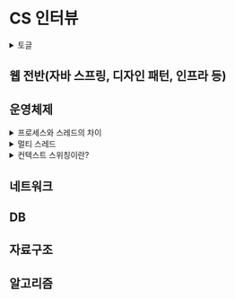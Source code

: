 # CS 인터뷰

<details>
<summary>토글</summary>
<div markdown="1">

안녕

</div>
</details>

## 웹 전반(자바 스프링, 디자인 패턴, 인프라 등)


    

## 운영체제



<details>
<summary>프로세스와 스레드의 차이</summary>
<div markdown="1">

    프로세스는 실행 중인 프로그램으로 운영체제에서 자원을 할당하는 주체가 된다
    스레드는 프로세스의 실행 단위이다. 같은 프로세스에 속한 스레드는 주소 공간, 자원 등을 공유한다.

    스택과 PC Register는 스레드 마다 독립적으로 할당한다.

    스택은 함수 호출 시 전달되는 인자, 되돌아갈 주소값, 함수 내에서 선언하는 변수 등을 저장하기 위해 사용됨
    → 스레드의 독립적인 실행 흐름을 추가하기 위해

    PC Register는 스레드가 명령어의 어디까지 실행했는지를 저장한다.
    → 스케줄러에 의해 불연속적으로 스레드가 실행될 때 명령어가 어느 부분까지 실행됐는지 기억할 필요가 있다.

</div>
</details>

    
<details>
<summary>멀티 스레드</summary>
<div markdown="1">

    - 장점
    
    스레드 간 통신이 필요한 경우 전역 변수의 공간 혹은 Heap을 공유하기 때문에 보다 간단하게 데이터를 주고 받을 수 있다.
    
    Context switch가 발생할 경우 캐시 메모리를 비울 필요가 없기 때문에 overhead가 적다.
    
    - 문제점
    
    동일한 자원에 여러 프로세스가 접근할 경우 동기화 작업이 필요하다
    mutex lock을 사용할 경우 병목현상이 발생하여 성능이 저하될 가능성이 높다
    
    - 멀티 프로세스와의 차이
    
    멀티 스레드의 경우 하나의 스레드가 오류로 인해 종료되면 다른 스레드 또한 영향을 받는다.
    
    반면 멀티 프로세스의 경우 하나의 프로세스가 죽어도 다른 프로세스에는 영향을 끼치지 않는다.
    
    다만 멀티 스레드를 사용하는 경우보다 메모리와 cpu 시간을 더 많이 차지한다는 단점이 존재한다.

</div>
</details>
    

<details>
<summary>컨텍스트 스위칭이란?</summary>
<div markdown="1">

    cpu를 한 프로세스에서 다른 프로세스로 넘겨 주는 과정이다.
    
    SYS call 이나 interrupt가 발생하면 (반드시는 아니지만) 컨텍스트 스위칭이 발생한다.
    현재 프로세스의 상태를 PCB에 저장하고 새로운 프로세스의 상태를 레지스터에 저장한다.
    
    프로세스의 컨텍스트 스위칭의 경우 cpu memory flush가 발생하면 오버헤드가 커진다.

</div>
</details>


 


## 네트워크



## DB


## 자료구조


## 알고리즘